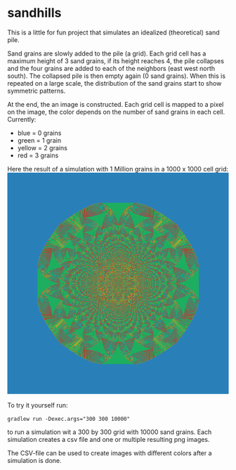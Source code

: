 # sandhills

This is a little for fun project that simulates an idealized (theoretical) sand pile.

Sand grains are slowly added to the pile (a grid). Each grid cell has a maximum height of 3 sand grains, if its height reaches 4,
the pile collapses and the four grains are added to each of the neighbors (east west north south). The collapsed pile is then empty again (0 sand grains).
When this is repeated on a large scale, the distribution of the sand grains start to show symmetric patterns.

At the end, the an image is constructed. Each grid cell is mapped to a pixel on the image, the color depends on the number of sand grains in each cell.
Currently:
* blue = 0 grains
* green = 1 grain
* yellow = 2 grains
* red = 3 grains

Here the result of a simulation with 1 Million grains in a 1000 x 1000 cell grid:
![Resulting Image](/docs/images/result.png)

To try it yourself run:

```
gradlew run -Dexec.args="300 300 10000"
```

to run a simulation wit a 300 by 300 grid with 10000 sand grains.
Each simulation creates a csv file and one or multiple resulting png images.

The CSV-file can be used to create images with different colors after a simulation is done.







